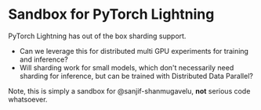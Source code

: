 # Sandbox for PyTorch Lightning

PyTorch Lightning has out of the box sharding support. 

- Can we leverage this for distributed multi GPU experiments for training and inference? 
- Will sharding work for small models, which don't necessarily need sharding for inference, but can be trained with Distributed Data Parallel?

Note, this is simply a sandbox for @sanjif-shanmugavelu, **not** serious code whatsoever.